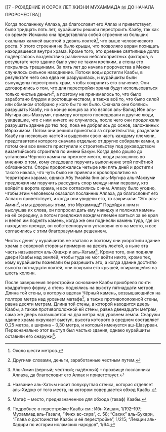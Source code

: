 [[7 - РОЖДЕНИЕ И СОРОК ЛЕТ ЖИЗНИ МУХАММАДА ﷺ ДО НАЧАЛА ПРОРОЧЕСТВА]]

Когда посланнику Аллаха, да благословит его Аллах и приветствует, было тридцать пять лет, курайшиты решили перестроить Каабу, так как со времён Исмаила она представляла собой строение из больших скальных камней высотой в девять локтей[^1], что выше человеческого роста. У этого строения не было крыши, что позволяло ворам похищать находившееся внутри храма. Кроме того, это древнее святилище долго подвергалось воздействию различных неблагоприятных факторов, в результате чего здание было уже не таким крепким, а стены его покрылись трещинами. За пять лет до начала пророчества в Мекке случилось сильное наводнение. Потоки воды достигли Каабы, в результате чего она едва не разрушилась, и курайшиты были вынуждены перестроить храм, чтобы сохранить его значение. Они договорились о том, что для перестройки храма будут использоваться только чистые деньги[^2], а поэтому не принималось то, что было заработано блудом и ростовщичеством, а также всё то, что было силой или обманом отобрано у кого бы то ни было. Сначала они боялись разрушать Каабу, но в конце концов за это взялся аль-Валид Ибн аль-Мугира аль-Махзуми, примеру которого последовали и другие люди, увидевшие, что с ним ничего не случилось, после чего они продолжали разрушать здание до тех пор, пока не добрались до основ, заложенных Ибрахимом. Потом они решили приняться за строительство, разделили Каабу на несколько частей и выделили свою часть каждому племени, представители которого сначала отдельно от других собирали камни, а потом они все вместе приступили к строительству под руководством византийского строителя по имени Бакум. Когда дело дошло до установки Чёрного камня на прежнее место, люди разошлись во мнениях о том, кому следовало поручить выполнение этой почётной обязанности. Споры продолжались четыре или пять дней и достигли такого накала, что чуть было не привели к кровопролитию на территории харама, однако Абу Умаййа бин аль-Мугира аль-Махзуми предложил им поручить рассудить спор между ними первому, кто войдёт в ворота храма, и все согласились с ним. Аллаху было угодно, чтобы этим человеком оказался посланник Аллаха, да благословит его Аллах и приветствует, и когда они увидели его, то закричали: “Это аль-Амин[^3], и мы довольны этим, это Мухаммад!” Подойдя к ним и выслушав их слова, он попросил дать ему накидку и положил камень на её середину, а потом предложил вождям племён взяться за её края и велел им поднять камень, когда же они поднесли камень туда, где он находился прежде, он собственноручно установил его на место, и все согласились с этим благоразумным решением.

Чистых денег у курайшитов не хватало и поэтому они укоротили здание храма с северной стороны примерно на десять локтей, а ныне эта часть называется аль-Хиджр и аль-Хатым[^4]. Кроме того, они подняли двери Каабы над землёй, чтобы туда не мог войти никто, кроме тех, кому курайшиты пожелали бы разрешить это, а когда здание достигло высоты пятнадцати локтей, они покрыли его крышей, опирающейся на шесть колонн.

После завершения перестройки основание Каабы приобрело почти квадратную форму, а стены поднялись на высоту пятнадцати метров. Длина той стены, в которую вделан Чёрный камень, возвышающийся на полтора метра над уровнем матафа[^5], а также противоположной стены, равна десяти метрам. Длина той стены, в которой находится дверь Каабы, а также противоположной ей стены, равна двенадцати метрам, сама же дверь возвышается на два метра над уровнем земли. Снаружи здание храма окружает выступ, высота которого в среднем составляет 0,25 метра, а ширина – 0,30 метра, и который именуется аш-Шазурван. Первоначально этот выступ был частью здания, однако курайшиты оставили его снаружи[^6].

[^1]: Около шести метров.

[^2]: Другими словами, деньги, заработанные честным путем.

[^3]: Аль-Амин (верный; честный; надёжный) – прозвище посланника Аллаха, да благословит его Аллах и приветствует.

[^4]: Название аль-Хатым носит полукруглая стенка, которая отделяет аль-Хиджр от того места, на котором совершается обход Каабы.

[^5]: Матаф – место, предназначенное для обхода (таваф) Каабы.

[^6]: Подробнее о перестройке Каабы см.: Ибн Хишам, 1/192–197; Мухаммад аль-Газали, “Фикх ас-сира”, с. 58; “Сахих” аль-Бухари, “Глава о достоинстве Каабы и её перестройке”, 1/215; “Лекции аль-Хадири по истории исламских народов”, 1/64.

